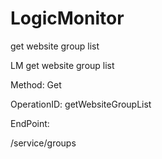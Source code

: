 #     LogicMonitor


get website group list

LM get website group list

Method: Get

OperationID: getWebsiteGroupList

EndPoint:

/service/groups
